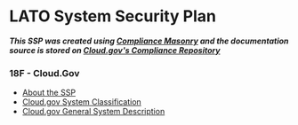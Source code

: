 

# LATO System Security Plan

***This SSP was created using [Compliance Masonry](https://github.com/opencontrol/compliance-masonry) and the documentation source is stored on [Cloud.gov's Compliance Repository](https://github.com/18F/cg-compliance)***  

### 18F - Cloud.Gov  


* [About the SSP](system_documentation/about-the-ssp.md)
* [Cloud.gov System Classification](system_documentation/system-data.md)
* [Cloud.gov General System Description](system_documentation/system-description.md)

